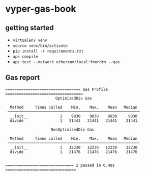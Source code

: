 # vyper-gas-book

## getting started

- `virtualenv venv`
- `source venv/bin/activate`
- `pip install -r requirements.txt`
- `ape compile`
- `ape test --network ethereum:local:foundry --gas`

## Gas report 


```
================================= Gas Profile ==================================
                      OptimizedDiv Gas                      
                                                            
  Method     Times called    Min.    Max.    Mean   Median  
 ────────────────────────────────────────────────────────── 
  __init__              1    9830    9830    9830     9830  
  divide                1   21441   21441   21441    21441  
                                                            
                    NonOptimizedDiv Gas                     
                                                            
  Method     Times called    Min.    Max.    Mean   Median  
 ────────────────────────────────────────────────────────── 
  __init__              1   12230   12230   12230    12230  
  divide                1   21476   21476   21476    21476  
                                                            

============================== 2 passed in 0.48s ===============================
```
